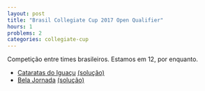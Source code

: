 ```yaml
---
layout: post
title: "Brasil Collegiate Cup 2017 Open Qualifier"
hours: 1
problems: 2
categories: collegiate-cup
---
```


Competição entre times brasileiros. Estamos em 12, por enquanto.


- [Cataratas do Iguaçu](https://www.hackerearth.com/problem/algorithm/cataratas-do-iguacu/) [(solução)](https://github.com/LGBitencourt/Competitive-Programming/blob/master/hackerearth/cataratas.cpp)
- [Bela Jornada](https://www.hackerearth.com/practice/data-structures/arrays/1-d/practice-problems/algorithm/beautiful-journey-1/) [(solução)](https://github.com/LGBitencourt/Competitive-Programming/blob/master/hackerearth/jornada.cpp)
